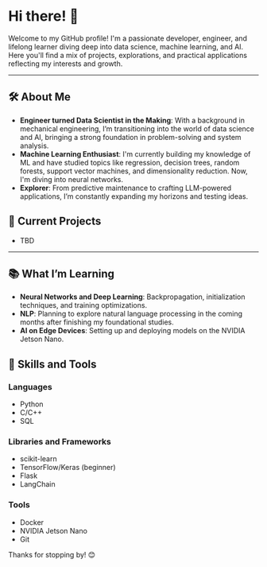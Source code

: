 # Hi there! 👋

Welcome to my GitHub profile! I'm a passionate developer, engineer, and lifelong learner diving deep into data science, machine learning, and AI. Here you'll find a mix of projects, explorations, and practical applications reflecting my interests and growth.

---

## 🛠️ About Me

- **Engineer turned Data Scientist in the Making**: With a background in mechanical engineering, I’m transitioning into the world of data science and AI, bringing a strong foundation in problem-solving and system analysis.
- **Machine Learning Enthusiast**: I'm currently building my knowledge of ML and have studied topics like regression, decision trees, random forests, support vector machines, and dimensionality reduction. Now, I'm diving into neural networks.
- **Explorer**: From predictive maintenance to crafting LLM-powered applications, I’m constantly expanding my horizons and testing ideas.

## 🔭 Current Projects

- TBD

---

## 📚 What I’m Learning

- **Neural Networks and Deep Learning**: Backpropagation, initialization techniques, and training optimizations.
- **NLP**: Planning to explore natural language processing in the coming months after finishing my foundational studies.
- **AI on Edge Devices**: Setting up and deploying models on the NVIDIA Jetson Nano.


## 🚀 Skills and Tools

### Languages
- Python
- C/C++
- SQL

### Libraries and Frameworks
- scikit-learn
- TensorFlow/Keras (beginner)
- Flask
- LangChain

### Tools
- Docker
- NVIDIA Jetson Nano
- Git



Thanks for stopping by! 😊


<!---
a3refaat/a3refaat is a ✨ special ✨ repository because its `README.md` (this file) appears on your GitHub profile.
You can click the Preview link to take a look at your changes.
--->
